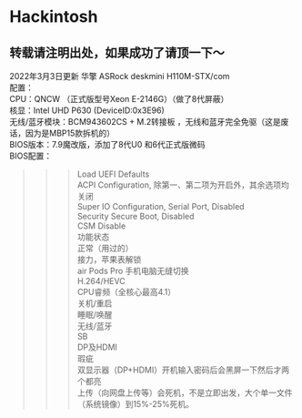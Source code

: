 # Hackintosh
转载请注明出处，如果成功了请顶一下～
---------------
2022年3月3日更新 华擎 ASRock deskmini H110M-STX/com  
配置：  
CPU：QNCW （正式版型号Xeon E-2146G）（做了8代屏蔽）  
核显：Intel UHD P630  (DeviceID:0x3E96)  
无线/蓝牙模块：BCM943602CS + M.2转接板 ，无线和蓝牙完全免驱（这是废话，因为是MBP15款拆机的）  
BIOS版本：7.9魔改版，添加了8代U0 和6代正式版微码  
BIOS配置：  
>>>Load UEFI Defaults  
ACPI Configuration, 除第一、第二项为开启外，其余选项均关闭  
Super IO Configuration, Serial Port, Disabled  
Security Secure Boot, Disabled  
CSM Disable  
功能状态  
正常（用过的）  
  接力，苹果表解锁  
  air Pods Pro 手机电脑无缝切换  
  H.264/HEVC  
  CPU睿频（全核心最高4.1）  
  关机/重启  
  睡眠/唤醒  
  无线/蓝牙  
  SB  
  DP及HDMI  
瑕疵  
  双显示器（DP+HDMI）开机输入密码后会黑屏一下然后才两个都亮  
  上传（向网盘上传等）会死机，不是立即出发，大个单一文件（系统镜像）到15%-25%死机。  
